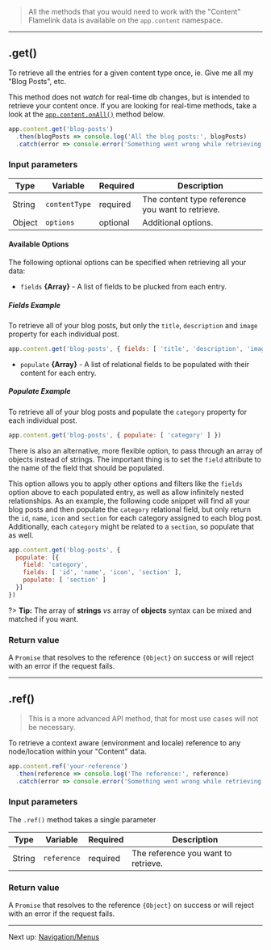 > All the methods that you would need to work with the "Content" Flamelink data is available on the `app.content` namespace.

---

## .get()

To retrieve all the entries for a given content type once, ie. Give me all my "Blog Posts", etc.

This method does not *watch* for real-time db changes, but is intended to retrieve your content once. If you are looking for real-time methods, take a look at the [`app.content.onAll()`](/content?id=onall) method below.

```javascript
app.content.get('blog-posts')
  .then(blogPosts => console.log('All the blog posts:', blogPosts)
  .catch(error => console.error('Something went wrong while retrieving all the content. Details:', error);
```

### Input parameters

| Type   | Variable      | Required | Description                                      |
| ------ | ------------- | -------- | ------------------------------------------------ |
| String | `contentType` | required | The content type reference you want to retrieve. |
| Object | `options`     | optional | Additional options.                              |

#### Available Options

The following optional options can be specified when retrieving all your data:

- `fields` **{Array}** - A list of fields to be plucked from each entry.

##### Fields Example

To retrieve all of your blog posts, but only the `title`, `description` and `image` property for each individual post.

```javascript
app.content.get('blog-posts', { fields: [ 'title', 'description', 'image' ] })
```

- `populate` **{Array}** - A list of relational fields to be populated with their content for each entry.

##### Populate Example

To retrieve all of your blog posts and populate the `category` property for each individual post.

```javascript
app.content.get('blog-posts', { populate: [ 'category' ] })
```

There is also an alternative, more flexible option, to pass through an array of objects instead of strings. The important thing is to set the `field` attribute to the name of the field that should be populated.

This option allows you to apply other options and filters like the `fields` option above to each populated entry, as well as allow infinitely nested relationships. As an example, the following code snippet will find all your blog posts and then populate the `category` relational field, but only return the `id`, `name`, `icon` and `section` for each category assigned to each blog post. Additionally, each `category` might be related to a `section`, so populate that as well.

```javascript
app.content.get('blog-posts', {
  populate: [{
    field: 'category',
    fields: [ 'id', 'name', 'icon', 'section' ],
    populate: [ 'section' ]
  }]
})
```

?> **Tip:** The array of __strings__ *vs* array of __objects__ syntax can be mixed and matched if you want.

### Return value

A `Promise` that resolves to the reference `{Object}` on success or will reject with an error if the request fails.

---

## .ref()

> This is a more advanced API method, that for most use cases will not be necessary.

To retrieve a context aware (environment and locale) reference to any node/location within your "Content" data.

```javascript
app.content.ref('your-reference')
  .then(reference => console.log('The reference:', reference)
  .catch(error => console.error('Something went wrong while retrieving the reference. Details:', error);
```

### Input parameters

The `.ref()` method takes a single parameter

| Type   | Variable    | Required | Description                         |
| ------ | ----------- | -------- | ----------------------------------- |
| String | `reference` | required | The reference you want to retrieve. |

### Return value

A `Promise` that resolves to the reference `{Object}` on success or will reject with an error if the request fails.

---

Next up: [Navigation/Menus](/navigation)
